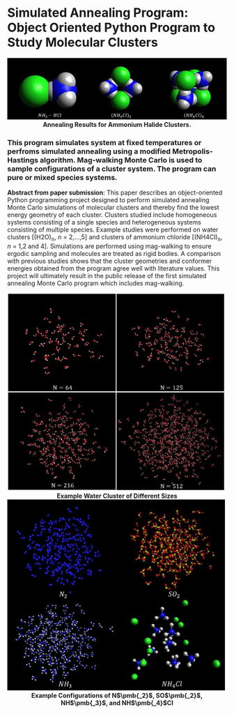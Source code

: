 # Simulated Annealing Program: Object Oriented Python Program to Study Molecular Clusters

<img src="Animations/Ammonium Halide Results.jpg" alt="1" width="610">
<div style="text-align:center"><b>Annealing Results for Ammonium Halide Clusters.</b></div>

### This program simulates system at fixed temperatures or perfroms simulated annealing using a modified Metropolis-Hastings algorithm.  Mag-walking Monte Carlo is used to sample configurations of a cluster system. The program can pure or mixed species systems.  

<strong> Abstract from paper submission</strong>: This paper describes an object-oriented Python programming project designed to perform simulated annealing Monte Carlo simulations of molecular clusters and thereby find the lowest energy geometry of each cluster. Clusters studied include homogeneous systems consisting of a single species and heterogeneous systems consisting of multiple species. Example studies were performed on water clusters [(H2O)$_n$, $n$ = 2,…,5] and clusters of ammonium chloride [(NH4Cl)$_n$, $n$ = 1,2 and 4]. Simulations are performed using mag-walking to ensure ergodic sampling and molecules are treated as rigid bodies. A comparison with previous studies shows that the cluster geometries and conformer energies obtained from the program agree well with literature values. This project will ultimately result in the public release of the first simulated annealing Monte Carlo program which includes mag-walking.

<img src="Animations/SystemSizes.jpg" alt="2" width="500">
<div style="text-align:center"><b> Example Water Cluster of Different Sizes</b></div>

<img src="Animations/ExampleSpecies.jpg" alt="2" width="500">
<div style="text-align:center"><b> Example Configurations of N$\pmb{_2}$, SO$\pmb{_2}$, NH$\pmb{_3}$, and NH$\pmb{_4}$Cl</b></div>
